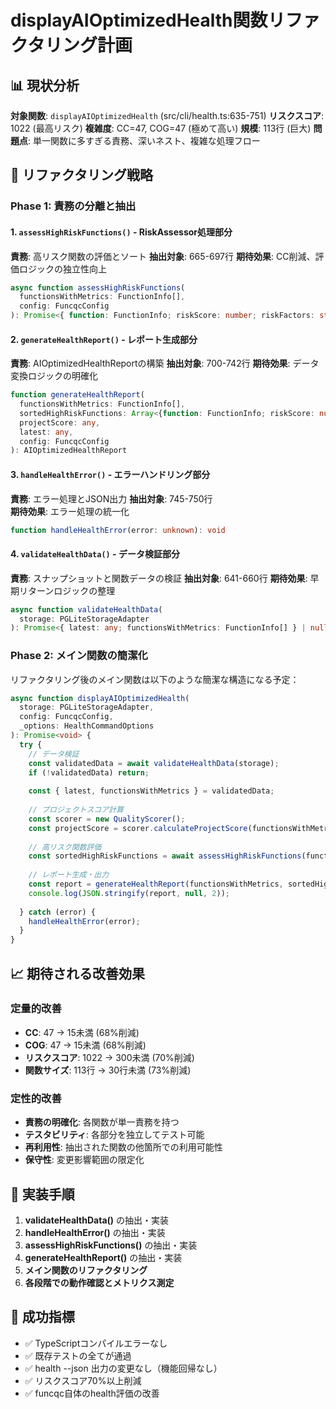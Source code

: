 # displayAIOptimizedHealth関数リファクタリング計画

## 📊 現状分析

**対象関数**: `displayAIOptimizedHealth` (src/cli/health.ts:635-751)
**リスクスコア**: 1022 (最高リスク)
**複雑度**: CC=47, COG=47 (極めて高い)
**規模**: 113行 (巨大)
**問題点**: 単一関数に多すぎる責務、深いネスト、複雑な処理フロー

## 🎯 リファクタリング戦略

### Phase 1: 責務の分離と抽出

#### 1. `assessHighRiskFunctions()` - RiskAssessor処理部分
**責務**: 高リスク関数の評価とソート
**抽出対象**: 665-697行
**期待効果**: CC削減、評価ロジックの独立性向上

```typescript
async function assessHighRiskFunctions(
  functionsWithMetrics: FunctionInfo[],
  config: FuncqcConfig
): Promise<{ function: FunctionInfo; riskScore: number; riskFactors: string[] }[]>
```

#### 2. `generateHealthReport()` - レポート生成部分  
**責務**: AIOptimizedHealthReportの構築
**抽出対象**: 700-742行
**期待効果**: データ変換ロジックの明確化

```typescript
function generateHealthReport(
  functionsWithMetrics: FunctionInfo[],
  sortedHighRiskFunctions: Array<{function: FunctionInfo; riskScore: number; riskFactors: string[]}>,
  projectScore: any,
  latest: any,
  config: FuncqcConfig
): AIOptimizedHealthReport
```

#### 3. `handleHealthError()` - エラーハンドリング部分
**責務**: エラー処理とJSON出力
**抽出対象**: 745-750行  
**期待効果**: エラー処理の統一化

```typescript
function handleHealthError(error: unknown): void
```

#### 4. `validateHealthData()` - データ検証部分
**責務**: スナップショットと関数データの検証
**抽出対象**: 641-660行
**期待効果**: 早期リターンロジックの整理

```typescript
async function validateHealthData(
  storage: PGLiteStorageAdapter
): Promise<{ latest: any; functionsWithMetrics: FunctionInfo[] } | null>
```

### Phase 2: メイン関数の簡潔化

リファクタリング後のメイン関数は以下のような簡潔な構造になる予定：

```typescript
async function displayAIOptimizedHealth(
  storage: PGLiteStorageAdapter,
  config: FuncqcConfig,
  _options: HealthCommandOptions
): Promise<void> {
  try {
    // データ検証
    const validatedData = await validateHealthData(storage);
    if (!validatedData) return;
    
    const { latest, functionsWithMetrics } = validatedData;
    
    // プロジェクトスコア計算
    const scorer = new QualityScorer();
    const projectScore = scorer.calculateProjectScore(functionsWithMetrics);
    
    // 高リスク関数評価
    const sortedHighRiskFunctions = await assessHighRiskFunctions(functionsWithMetrics, config);
    
    // レポート生成・出力
    const report = generateHealthReport(functionsWithMetrics, sortedHighRiskFunctions, projectScore, latest, config);
    console.log(JSON.stringify(report, null, 2));
    
  } catch (error) {
    handleHealthError(error);
  }
}
```

## 📈 期待される改善効果

### 定量的改善
- **CC**: 47 → 15未満 (68%削減)
- **COG**: 47 → 15未満 (68%削減)  
- **リスクスコア**: 1022 → 300未満 (70%削減)
- **関数サイズ**: 113行 → 30行未満 (73%削減)

### 定性的改善
- **責務の明確化**: 各関数が単一責務を持つ
- **テスタビリティ**: 各部分を独立してテスト可能
- **再利用性**: 抽出された関数の他箇所での利用可能性
- **保守性**: 変更影響範囲の限定化

## 🔄 実装手順

1. **validateHealthData()** の抽出・実装
2. **handleHealthError()** の抽出・実装
3. **assessHighRiskFunctions()** の抽出・実装
4. **generateHealthReport()** の抽出・実装
5. **メイン関数のリファクタリング**
6. **各段階での動作確認とメトリクス測定**

## 🎯 成功指標

- ✅ TypeScriptコンパイルエラーなし
- ✅ 既存テストの全てが通過
- ✅ health --json 出力の変更なし（機能回帰なし）
- ✅ リスクスコア70%以上削減
- ✅ funcqc自体のhealth評価の改善